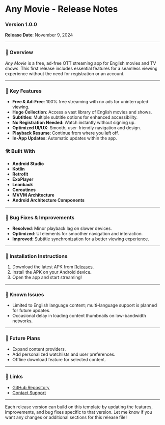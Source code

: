 # Any Movie - Release Notes

### Version 1.0.0
**Release Date**: November 9, 2024

---

### 🚀 Overview
*Any Movie* is a free, ad-free OTT streaming app for English movies and TV shows. This first release includes essential features for a seamless viewing experience without the need for registration or an account.

---

### 🎉 Key Features
- **Free & Ad-Free**: 100% free streaming with no ads for uninterrupted viewing.
- **Huge Collection**: Access a vast library of English movies and shows.
- **Subtitles**: Multiple subtitle options for enhanced accessibility.
- **No Registration Needed**: Watch instantly without signing up.
- **Optimized UI/UX**: Smooth, user-friendly navigation and design.
- **Playback Resume**: Continue from where you left off.
- **In-App Updates**: Automatic updates within the app.

### 🛠️ Built With
- **Android Studio**
- **Kotlin**
- **Retrofit**
- **ExoPlayer**
- **Leanback**
- **Coroutines**
- **MVVM Architecture**
- **Android Architecture Components**

---

### 🐛 Bug Fixes & Improvements
- **Resolved**: Minor playback lag on slower devices.
- **Optimized**: UI elements for smoother navigation and interaction.
- **Improved**: Subtitle synchronization for a better viewing experience.

---

### 🚀 Installation Instructions
1. Download the latest APK from [Releases](https://github.com/Ashking92/Any-Movies/releases).
2. Install the APK on your Android device.
3. Open the app and start streaming!

---

### 📢 Known Issues
- Limited to English language content; multi-language support is planned for future updates.
- Occasional delay in loading content thumbnails on low-bandwidth networks.

---

### 📅 Future Plans
- Expand content providers.
- Add personalized watchlists and user preferences.
- Offline download feature for selected content.
  
---

### 🔗 Links
- [GitHub Repository](https://github.com/Ashking92/Any-Movies)
- [Contact Support](mailto:kingash1530@gmail.com)

---

Each release version can build on this template by updating the features, improvements, and bug fixes specific to that version. Let me know if you want any changes or additional sections for this release file!
